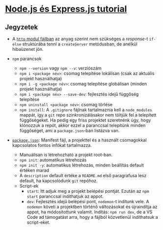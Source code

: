 # [Node.js és Express.js tutorial](https://www.youtube.com/watch?v=Oe421EPjeBE&ab_channel=freeCodeCamp.org)

## Jegyzetek

- A [`http` modul fájlban](./12-http-module.js) az anyag szerint nem szükséges a *response*-t `if-else` struktúrába tenni a `createServer` metódusban, de anélkül hibaüzenet jön.

- `npm` parancsok
    - `npm --version` vagy `npm --v`: verziószám
    - `npm i <package név>`: csomag telepítése lokálisan (csak az aktuális projekt használhatja)
    - `npm i -g <package név>`: csomag telepítése globálisan (minden projekt használhatja) 
    - `npm i <package név> --save-dev`: fejlesztés idejű függőség telepítése
    - `npm uninstall <package név>`: csomag törlése
    - `npm install`: A `.gitignore` fájlnak tartalmaznia kell a `node_modules` mappát, így a `git` repo szinkronizálásakor nem töltjük fel a telepített függőségeket. Ha pedig egy friss projektet szeretnénk úgy, hogy klónozzuk a repót, akkor ezzel a paranccsal telepítünk minden függőséget, ami a `package.json`-ban listázva van.

- [`package.json`](./package.json): Manifest fájl, a projekttel és a használt csomagokkal kapcsolatos fontos infókat tartalmazza.
    - Manuálisan is létrehozható a projekt root-ban.
    - `npm init`: automatikus létrehozás
    - `npm init -y`: automatikus létrehozás, minden beállítás default értéken marad
    - A `description` default értéke a `README.md` első paragrafusa lesz default, ha kapcsolódunk `git` repóhoz.
    - Script-ek
        * `start`: Itt adjuk meg a projekt belépési pontját. Ezután az `npm start` paranccsal indíthatjuk az appot.
        * `dev`: Fejlesztés idejű belépési pont, `nodemon`-t indítunk vele. A `nodemon` követi a projektben történő változásokat és újraindítja az appot, ha módosítottunk valamit. Indítás: `npm run dev`, de a VS Code ad támogatást arra, hogy a fájlból közvetlenül indíthatsuk a script-eket.